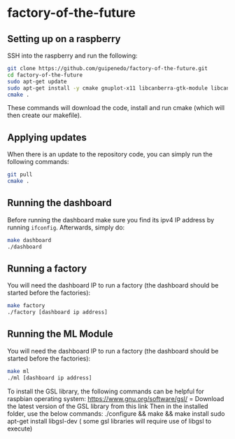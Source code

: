 # factory-of-the-future

## Setting up on a raspberry
SSH into the raspberry and run the following:
```bash
git clone https://github.com/guipenedo/factory-of-the-future.git
cd factory-of-the-future
sudo apt-get update
sudo apt-get install -y cmake gnuplot-x11 libcanberra-gtk-module libcanberra-gtk3-module
cmake .
```

These commands will download the code, install and run cmake (which will then create our makefile).

## Applying updates
When there is an update to the repository code, you can simply run the following commands:
```bash
git pull
cmake .
```

## Running the dashboard
Before running the dashboard make sure you find its ipv4 IP address by running `ifconfig`.
Afterwards, simply do:
```bash
make dashboard
./dashboard
```

## Running a factory
You will need the dashboard IP to run a factory (the dashboard should be started before the factories):
```bash
make factory
./factory [dashboard ip address]
```

## Running the ML Module
You will need the dashboard IP to run a factory (the dashboard should be started before the factories):
```bash
make ml
./ml [dashboard ip address]
```
To install the GSL library, the following commands can be helpful for raspbian operating system:
https://www.gnu.org/software/gsl/ = Download the latest version of the GSL library from this link
Then in the installed folder, use the below commands:
./configure && make && make install
sudo apt-get install libgsl-dev ( some gsl libraries will require use of libgsl to execute)

